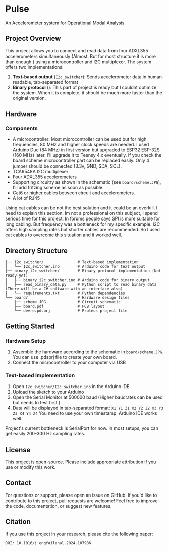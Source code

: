 # Pulse

An Accelerometer system for Operational Modal Analysis

## Project Overview

This project allows you to connect and read data from four ADXL355 accelerometers simultaneously (Almost. But for most structure it is more than enough.) using a microcontroller and I2C multiplexer. The system offers two implementations:

1. **Text-based output** (`I2c_switcher`): Sends accelerometer data in human-readable, tab-separated format
2. **Binary protocol** (): This part of project is ready but I couldnt optimize the system. When it is complete, it should be much more faster than the original version.

## Hardware

### Components
- A microcontroller:
Most microcontroller can be used but for high frequencies, 80 MHz and higher clock speeds are needed. I used Arduino Due (84 MHz) in first version but upgraded to ESP32 ESP-32S (160 MHz) later. I'll upgrade it to Teensy 4.x eventually. If you check the board scheme microcontroller part can be replaced easily. Only 4 jumper should be connected (3.3v, GND, SDA, SCL).
- TCA9548A I2C multiplexer
- Four ADXL355 accelerometers
- Supporting circuitry as shown in the schematic (see `board/scheme.JPG`), I'll add fritzing scheme as soon as possible.
- Cat6 or higher cables between circuit and accelerometers.
- A lot of RJ45

Using cat cables can be not the best solution and it could be an overkill. I need to explain this section. Im not a professional on this subject, I spend serious time for this project. In forums people says SPI is more suitable for long cabling. But frequency was a bottleneck for my specific example. I2C offers high sampling rates but shorter cables are recommended. So I used cat cables to overcome this situation and it worked well.

## Directory Structure

```
├── I2c_switcher/               # Text-based implementation
│   └── I2c_switcher.ino        # Arduino code for text output
├── binary_i2c_switcher/        # Binary protocol implementation (Not ready yet)
│   ├── binary_i2c_switcher.ino # Arduino code for binary output
│   ├── read_binary_data.py     # Python script to read binary data (There will be a C# software with an interface also)
│   └── requirements.txt        # Python dependencies
└── board/                      # Hardware design files
    ├── scheme.JPG              # Circuit schematic
    ├── board.pdf               # PCB layout
    └── devre.pdsprj            # Proteus project file
```

## Getting Started

### Hardware Setup

1. Assemble the hardware according to the schematic in `board/scheme.JPG`. You can use .pdsprj file to create your own board.
2. Connect the microcontroller to your computer via USB

### Text-based Implementation

1. Open `I2c_switcher/I2c_switcher.ino` in the Arduino IDE
2. Upload the sketch to your Arduino
3. Open the Serial Monitor at 500000 baud (Higher baudrates can be used but needs to test first.)
4. Data will be displayed in tab-separated format: `X1 Y1 Z1 X2 Y2 Z2 X3 Y3 Z3 X4 Y4 Z4` You need to use your own timestamp. Arduino IDE works well.

Project's current bottleneck is SerialPort for now. In most setups, you can get easily 200-300 Hz sampling rates.


## License

This project is open-source. Please include appropriate attribution if you use or modify this work.

## Contact

For questions or support, please open an issue on GitHub. If you'd like to contribute to this project, pull requests are welcome! Feel free to improve the code, documentation, or suggest new features.

## Citation

If you use this project in your research, please cite the following paper:

```
DOI: 10.1016/j.engfailanal.2024.107986
```
